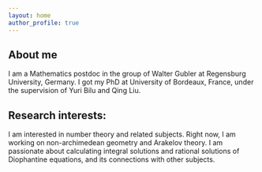 ```yaml
---
layout: home
author_profile: true
---
```


## About me

I am a Mathematics postdoc in the group of Walter Gubler at Regensburg University, Germany. I got my PhD at University of Bordeaux, France, under the supervision of Yuri Bilu and Qing Liu.

## Research interests:

I am interested in number theory and related subjects. Right now, I am working on non-archimedean geometry and Arakelov theory. 
I am passionate about calculating integral solutions and rational solutions of Diophantine equations, and its connections with other subjects.
